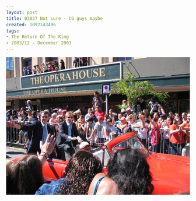 ```yaml
---
layout: post
title: 03037 Not sure - CG guys maybe
created: 1092143496
tags:
- The Return Of The King
- 2003/12 - December 2003
---
```


<img src="/image/images/130_3037-1087.jpg"/>


